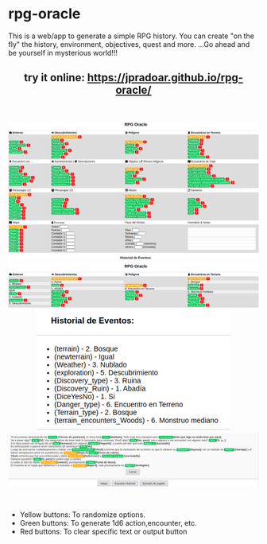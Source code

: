 # rpg-oracle
This is a web/app to generate a simple RPG history. You can create "on the fly" the history, environment, objectives, quest and more.  ...Go ahead and be yourself in mysterious world!!!

<div align="center">

 ## try it online:  https://jpradoar.github.io/rpg-oracle/

 <br><br>
 <img src="img/01-full-pale.png"><br>
 <img src="img/02-firts-play.png"><br>
 <img src="img/03-event_history.png"><br>
 <img src="img/04-play-example.png"><br>
</div>
<br>

* Yellow buttons: To randomize options.
* Green buttons: To generate 1d6 action,encounter, etc. 
* Red buttons: To clear specific text or output button


 

